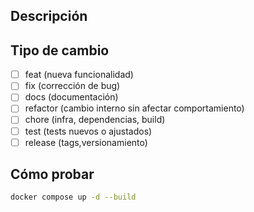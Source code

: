 ## Descripción
<!-- Qué cambia y por qué -->

## Tipo de cambio
- [ ] feat (nueva funcionalidad)
- [ ] fix (corrección de bug)
- [ ] docs (documentación)
- [ ] refactor (cambio interno sin afectar comportamiento)
- [ ] chore (infra, dependencias, build)
- [ ] test (tests nuevos o ajustados)
- [ ] release (tags,versionamiento)

## Cómo probar
```bash
docker compose up -d --build
```
<!--
La app estará disponible en http://localhost:9000
Puedes revisar los logs con:
docker compose logs
-->

